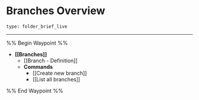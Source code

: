 # Branches Overview
 
```ccard
type: folder_brief_live
```
 
---

%% Begin Waypoint %%
- **[[Branches]]**
	- [[Branch - Definition]]
	- **Commands**
		- [[Create new branch]]
		- [[List all branches]]

%% End Waypoint %%